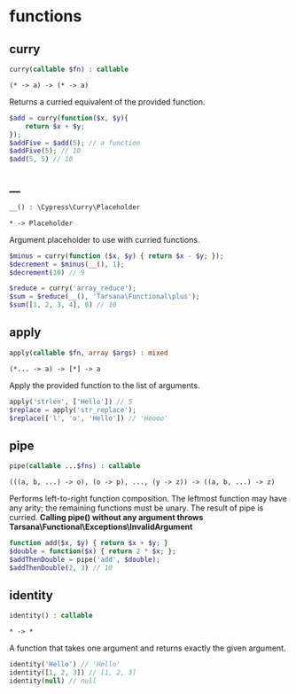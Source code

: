 # functions

## curry

```php
curry(callable $fn) : callable
```

```
(* -> a) -> (* -> a)
```

Returns a curried equivalent of the provided function.
```php
$add = curry(function($x, $y){
    return $x + $y;
});
$addFive = $add(5); // a function
$addFive(5); // 10
$add(5, 5) // 10
```

## __

```php
__() : \Cypress\Curry\Placeholder
```

```
* -> Placeholder
```

Argument placeholder to use with curried functions.
```php
$minus = curry(function ($x, $y) { return $x - $y; });
$decrement = $minus(__(), 1);
$decrement(10) // 9

$reduce = curry('array_reduce');
$sum = $reduce(__(), 'Tarsana\Functional\plus');
$sum([1, 2, 3, 4], 0) // 10
```

## apply

```php
apply(callable $fn, array $args) : mixed
```

```
(*... -> a) -> [*] -> a
```

Apply the provided function to the list of arguments.
```php
apply('strlen', ['Hello']) // 5
$replace = apply('str_replace');
$replace(['l', 'o', 'Hello']) // 'Heooo'
```

## pipe

```php
pipe(callable ...$fns) : callable
```

```
(((a, b, ...) -> o), (o -> p), ..., (y -> z)) -> ((a, b, ...) -> z)
```

Performs left-to-right function composition.
The leftmost function may have any arity;
the remaining functions must be unary.
The result of pipe is curried.
**Calling pipe() without any argument throws Tarsana\Functional\Exceptions\InvalidArgument**
```php
function add($x, $y) { return $x + $y; }
$double = function($x) { return 2 * $x; };
$addThenDouble = pipe('add', $double);
$addThenDouble(2, 3) // 10
```

## identity

```php
identity() : callable
```

```
* -> *
```

A function that takes one argument and
returns exactly the given argument.
```php
identity('Hello') // 'Hello'
identity([1, 2, 3]) // [1, 2, 3]
identity(null) // null
```